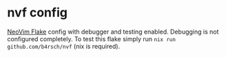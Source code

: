 # nvf config

[NeoVim Flake](https://github.com/NotAShelf/nvf) config with debugger and
testing enabled. Debugging is not configured completely. To test this flake
simply run `nix run github.com/b4rsch/nvf` (nix is required).
